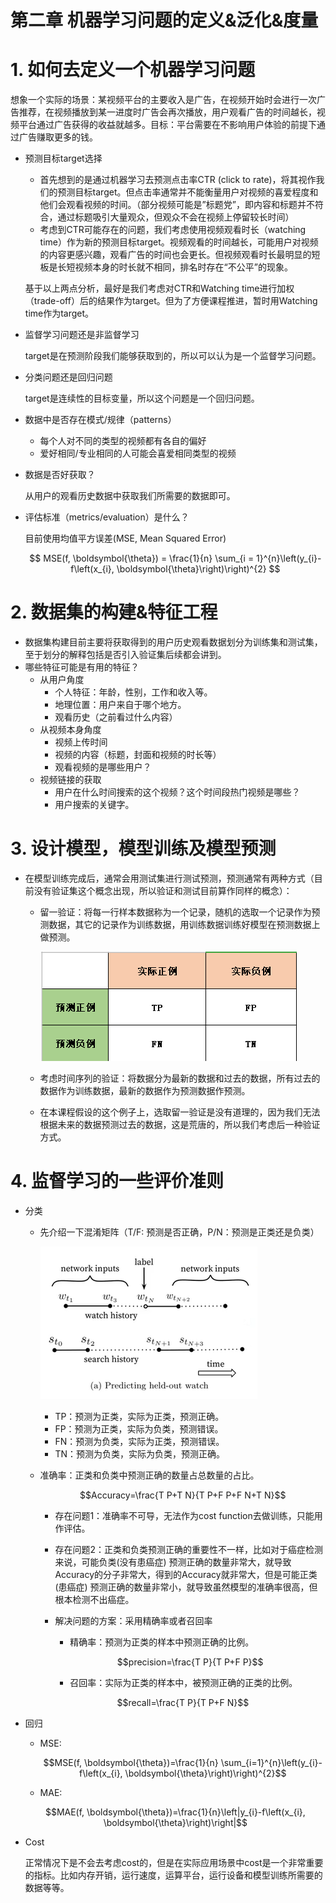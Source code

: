 # 第二章 机器学习问题的定义&泛化&度量

# 1. 如何去定义一个机器学习问题

想象一个实际的场景：某视频平台的主要收入是广告，在视频开始时会进行一次广告推荐，在视频播放到某一进度时广告会再次播放，用户观看广告的时间越长，视频平台通过广告获得的收益就越多。目标：平台需要在不影响用户体验的前提下通过广告赚取更多的钱。

- 预测目标target选择
    - 首先想到的是通过机器学习去预测点击率CTR (click to rate)，将其视作我们的预测目标target。但点击率通常并不能衡量用户对视频的喜爱程度和他们会观看视频的时间。（部分视频可能是”标题党”，即内容和标题并不符合，通过标题吸引大量观众，但观众不会在视频上停留较长时间）
    - 考虑到CTR可能存在的问题，我们考虑使用视频观看时长（watching time）作为新的预测目标target。视频观看的时间越长，可能用户对视频的内容更感兴趣，观看广告的时间也会更长。但视频观看时长最明显的短板是长短视频本身的时长就不相同，排名时存在“不公平”的现象。
    
    基于以上两点分析，最好是我们考虑对CTR和Watching time进行加权（trade-off）后的结果作为target。但为了方便课程推进，暂时用Watching time作为target。
    
- 监督学习问题还是非监督学习
    
    target是在预测阶段我们能够获取到的，所以可以认为是一个监督学习问题。
    
- 分类问题还是回归问题
    
    target是连续性的目标变量，所以这个问题是一个回归问题。
    
- 数据中是否存在模式/规律（patterns）
    - 每个人对不同的类型的视频都有各自的偏好
    - 爱好相同/专业相同的人可能会喜爱相同类型的视频
- 数据是否好获取？
    
    从用户的观看历史数据中获取我们所需要的数据即可。
    
- 评估标准（metrics/evaluation）是什么？
    
    目前使用均值平方误差(MSE, Mean Squared Error)
    
    $$
    MSE(f, \boldsymbol{\theta}) = \frac{1}{n} \sum_{i = 1}^{n}\left(y_{i}-f\left(x_{i}, \boldsymbol{\theta}\right)\right)^{2}
    $$
    

# 2. 数据集的构建&特征工程

- 数据集构建目前主要将获取得到的用户历史观看数据划分为训练集和测试集，至于划分的解释包括是否引入验证集后续都会讲到。
- 哪些特征可能是有用的特征？
    - 从用户角度
        - 个人特征：年龄，性别，工作和收入等。
        - 地理位置：用户来自于哪个地方。
        - 观看历史（之前看过什么内容）
    - 从视频本身角度
        - 视频上传时间
        - 视频的内容（标题，封面和视频的时长等）
        - 观看视频的是哪些用户？
    - 视频链接的获取
        - 用户在什么时间搜索的这个视频？这个时间段热门视频是哪些？
        - 用户搜索的关键字。

# 3. 设计模型，模型训练及模型预测

- 在模型训练完成后，通常会用测试集进行测试预测，预测通常有两种方式（目前没有验证集这个概念出现，所以验证和测试目前算作同样的概念）：
    - 留一验证：将每一行样本数据称为一个记录，随机的选取一个记录作为预测数据，其它的记录作为训练数据，用训练数据训练好模型在预测数据上做预测。
        
        ![Untitled](https://github.com/mura1n/Machine-Learning-in-Practice-Crash-Course-Notes/blob/main/notes/week02_%E6%9C%BA%E5%99%A8%E5%AD%A6%E4%B9%A0%E9%97%AE%E9%A2%98%E7%9A%84%E5%AE%9A%E4%B9%89%26%E6%B3%9B%E5%8C%96%26%E5%BA%A6%E9%87%8F/png1.png)
        
    - 考虑时间序列的验证：将数据分为最新的数据和过去的数据，所有过去的数据作为训练数据，最新的数据作为预测数据作预测。
    - 在本课程假设的这个例子上，选取留一验证是没有道理的，因为我们无法根据未来的数据预测过去的数据，这是荒唐的，所以我们考虑后一种验证方式。

# 4. 监督学习的一些评价准则

- 分类
    - 先介绍一下混淆矩阵（T/F: 预测是否正确，P/N：预测是正类还是负类）
        
        ![Untitled](https://github.com/mura1n/Machine-Learning-in-Practice-Crash-Course-Notes/blob/main/notes/week02_%E6%9C%BA%E5%99%A8%E5%AD%A6%E4%B9%A0%E9%97%AE%E9%A2%98%E7%9A%84%E5%AE%9A%E4%B9%89%26%E6%B3%9B%E5%8C%96%26%E5%BA%A6%E9%87%8F/png2.png)
        
        - TP：预测为正类，实际为正类，预测正确。
        - FP：预测为正类，实际为负类，预测错误。
        - FN：预测为负类，实际为正类，预测错误。
        - TN：预测为负类，实际为负类，预测正确。
    - 准确率：正类和负类中预测正确的数量占总数量的占比。
        
        $$Accuracy=\frac{T P+T N}{T P+F P+F N+T N}$$
        
        - 存在问题1：准确率不可导，无法作为cost function去做训练，只能用作评估。
        - 存在问题2：正类和负类预测正确的重要性不一样，比如对于癌症检测来说，可能负类(没有患癌症) 预测正确的数量非常大，就导致Accuracy的分子非常大，得到的Accuracy就非常大，但是可能正类(患癌症) 预测正确的数量非常小，就导致虽然模型的准确率很高，但根本检测不出癌症。
        - 解决问题的方案：采用精确率或者召回率
            - 精确率：预测为正类的样本中预测正确的比例。
            
            $$precision=\frac{T P}{T P+F P}$$
            
            - 召回率：实际为正类的样本中，被预测正确的正类的比例。
        
        $$recall=\frac{T P}{T P+F N}$$
        
- 回归
    - MSE:
        
        $$MSE(f, \boldsymbol{\theta})=\frac{1}{n} \sum_{i=1}^{n}\left(y_{i}-f\left(x_{i}, \boldsymbol{\theta}\right)\right)^{2}$$
        
    - MAE:
    
    $$MAE(f, \boldsymbol{\theta})=\frac{1}{n}\left|y_{i}-f\left(x_{i}, \boldsymbol{\theta}\right)\right|$$
    
- Cost
    
    正常情况下是不会去考虑cost的，但是在实际应用场景中cost是一个非常重要的指标。比如内存开销，运行速度，运算平台，运行设备和模型训练所需要的数据等等。
